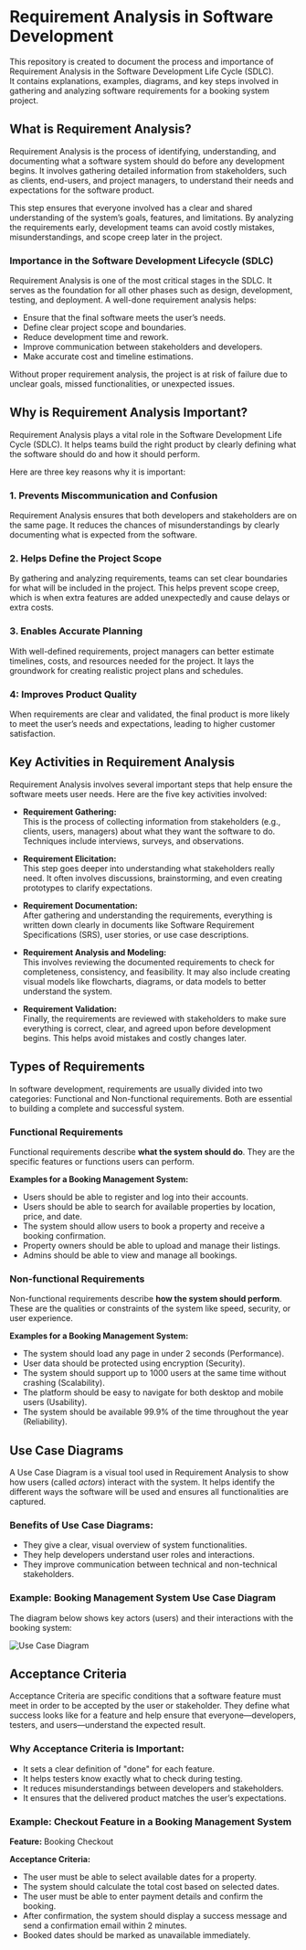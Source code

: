 # Requirement Analysis in Software Development

This repository is created to document the process and importance of Requirement Analysis in the Software Development Life Cycle (SDLC).  
It contains explanations, examples, diagrams, and key steps involved in gathering and analyzing software requirements for a booking system project.

## What is Requirement Analysis?

Requirement Analysis is the process of identifying, understanding, and documenting what a software system should do before any development begins. It involves gathering detailed information from stakeholders, such as clients, end-users, and project managers, to understand their needs and expectations for the software product.

This step ensures that everyone involved has a clear and shared understanding of the system’s goals, features, and limitations. By analyzing the requirements early, development teams can avoid costly mistakes, misunderstandings, and scope creep later in the project.

### Importance in the Software Development Lifecycle (SDLC)

Requirement Analysis is one of the most critical stages in the SDLC. It serves as the foundation for all other phases such as design, development, testing, and deployment. A well-done requirement analysis helps:

- Ensure that the final software meets the user’s needs.
- Define clear project scope and boundaries.
- Reduce development time and rework.
- Improve communication between stakeholders and developers.
- Make accurate cost and timeline estimations.

Without proper requirement analysis, the project is at risk of failure due to unclear goals, missed functionalities, or unexpected issues.

## Why is Requirement Analysis Important?

Requirement Analysis plays a vital role in the Software Development Life Cycle (SDLC). It helps teams build the right product by clearly defining what the software should do and how it should perform.

Here are three key reasons why it is important:

### 1. Prevents Miscommunication and Confusion
Requirement Analysis ensures that both developers and stakeholders are on the same page. It reduces the chances of misunderstandings by clearly documenting what is expected from the software.

### 2. Helps Define the Project Scope
By gathering and analyzing requirements, teams can set clear boundaries for what will be included in the project. This helps prevent scope creep, which is when extra features are added unexpectedly and cause delays or extra costs.

### 3. Enables Accurate Planning
With well-defined requirements, project managers can better estimate timelines, costs, and resources needed for the project. It lays the groundwork for creating realistic project plans and schedules.

### 4: Improves Product Quality
When requirements are clear and validated, the final product is more likely to meet the user’s needs and expectations, leading to higher customer satisfaction.

## Key Activities in Requirement Analysis

Requirement Analysis involves several important steps that help ensure the software meets user needs. Here are the five key activities involved:

- **Requirement Gathering:**  
  This is the process of collecting information from stakeholders (e.g., clients, users, managers) about what they want the software to do. Techniques include interviews, surveys, and observations.

- **Requirement Elicitation:**  
  This step goes deeper into understanding what stakeholders really need. It often involves discussions, brainstorming, and even creating prototypes to clarify expectations.

- **Requirement Documentation:**  
  After gathering and understanding the requirements, everything is written down clearly in documents like Software Requirement Specifications (SRS), user stories, or use case descriptions.

- **Requirement Analysis and Modeling:**  
  This involves reviewing the documented requirements to check for completeness, consistency, and feasibility. It may also include creating visual models like flowcharts, diagrams, or data models to better understand the system.

- **Requirement Validation:**  
  Finally, the requirements are reviewed with stakeholders to make sure everything is correct, clear, and agreed upon before development begins. This helps avoid mistakes and costly changes later.

## Types of Requirements

In software development, requirements are usually divided into two categories: Functional and Non-functional requirements. Both are essential to building a complete and successful system.

### Functional Requirements

Functional requirements describe **what the system should do**. They are the specific features or functions users can perform.

**Examples for a Booking Management System:**
- Users should be able to register and log into their accounts.
- Users should be able to search for available properties by location, price, and date.
- The system should allow users to book a property and receive a booking confirmation.
- Property owners should be able to upload and manage their listings.
- Admins should be able to view and manage all bookings.

### Non-functional Requirements

Non-functional requirements describe **how the system should perform**. These are the qualities or constraints of the system like speed, security, or user experience.

**Examples for a Booking Management System:**
- The system should load any page in under 2 seconds (Performance).
- User data should be protected using encryption (Security).
- The system should support up to 1000 users at the same time without crashing (Scalability).
- The platform should be easy to navigate for both desktop and mobile users (Usability).
- The system should be available 99.9% of the time throughout the year (Reliability).

## Use Case Diagrams

A Use Case Diagram is a visual tool used in Requirement Analysis to show how users (called *actors*) interact with the system. It helps identify the different ways the software will be used and ensures all functionalities are captured.

### Benefits of Use Case Diagrams:
- They give a clear, visual overview of system functionalities.
- They help developers understand user roles and interactions.
- They improve communication between technical and non-technical stakeholders.

### Example: Booking Management System Use Case Diagram

The diagram below shows key actors (users) and their interactions with the booking system:

![Use Case Diagram](./alx-booking-uc.png)

## Acceptance Criteria

Acceptance Criteria are specific conditions that a software feature must meet in order to be accepted by the user or stakeholder. They define what success looks like for a feature and help ensure that everyone—developers, testers, and users—understand the expected result.

### Why Acceptance Criteria is Important:
- It sets a clear definition of "done" for each feature.
- It helps testers know exactly what to check during testing.
- It reduces misunderstandings between developers and stakeholders.
- It ensures that the delivered product matches the user’s expectations.

### Example: Checkout Feature in a Booking Management System

**Feature:** Booking Checkout

**Acceptance Criteria:**
- The user must be able to select available dates for a property.
- The system should calculate the total cost based on selected dates.
- The user must be able to enter payment details and confirm the booking.
- After confirmation, the system should display a success message and send a confirmation email within 2 minutes.
- Booked dates should be marked as unavailable immediately.

